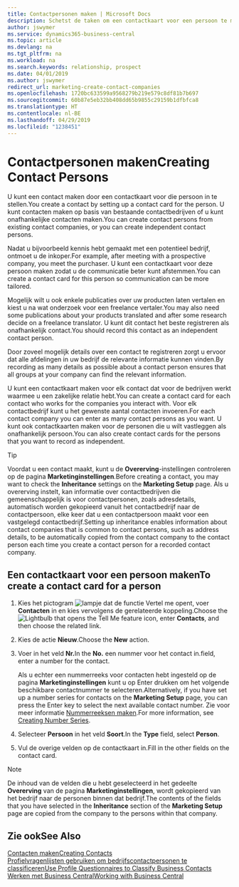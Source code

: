 ```yaml
---
title: Contactpersonen maken | Microsoft Docs
description: Schetst de taken om een contactkaart voor een persoon te maken, bijvoorbeeld een prospect of leverancier, om de relatie te helpen definiëren en communicatie af te stemmen.
author: jswymer
ms.service: dynamics365-business-central
ms.topic: article
ms.devlang: na
ms.tgt_pltfrm: na
ms.workload: na
ms.search.keywords: relationship, prospect
ms.date: 04/01/2019
ms.author: jswymer
redirect_url: marketing-create-contact-companies
ms.openlocfilehash: 1720bc633599a9568279b219e579c8df81b7b697
ms.sourcegitcommit: 60b87e5eb32bb408dd65b9855c29159b1dfbfca8
ms.translationtype: HT
ms.contentlocale: nl-BE
ms.lasthandoff: 04/29/2019
ms.locfileid: "1238451"
---
```

# <a name="creating-contact-persons"></a><span data-ttu-id="3022c-103">Contactpersonen maken</span><span class="sxs-lookup"><span data-stu-id="3022c-103">Creating Contact Persons</span></span>
<span data-ttu-id="3022c-104">U kunt een contact maken door een contactkaart voor die persoon in te stellen.</span><span class="sxs-lookup"><span data-stu-id="3022c-104">You create a contact by setting up a contact card for the person.</span></span> <span data-ttu-id="3022c-105">U kunt contacten maken op basis van bestaande contactbedrijven of u kunt onafhankelijke contacten maken.</span><span class="sxs-lookup"><span data-stu-id="3022c-105">You can create contact persons from existing contact companies, or you can create independent contact persons.</span></span>

<span data-ttu-id="3022c-106">Nadat u bijvoorbeeld kennis hebt gemaakt met een potentieel bedrijf, ontmoet u de inkoper.</span><span class="sxs-lookup"><span data-stu-id="3022c-106">For example, after meeting with a prospective company, you meet the purchaser.</span></span> <span data-ttu-id="3022c-107">U kunt een contactkaart voor deze persoon maken zodat u de communicatie beter kunt afstemmen.</span><span class="sxs-lookup"><span data-stu-id="3022c-107">You can create a contact card for this person so communication can be more tailored.</span></span>

<span data-ttu-id="3022c-108">Mogelijk wilt u ook enkele publicaties over uw producten laten vertalen en kiest u na wat onderzoek voor een freelance vertaler.</span><span class="sxs-lookup"><span data-stu-id="3022c-108">You may also need some publications about your products translated and after some research decide on a freelance translator.</span></span> <span data-ttu-id="3022c-109">U kunt dit contact het beste registreren als onafhankelijk contact.</span><span class="sxs-lookup"><span data-stu-id="3022c-109">You should record this contact as an independent contact person.</span></span>

<span data-ttu-id="3022c-110">Door zoveel mogelijk details over een contact te registreren zorgt u ervoor dat alle afdelingen in uw bedrijf de relevante informatie kunnen vinden.</span><span class="sxs-lookup"><span data-stu-id="3022c-110">By recording as many details as possible about a contact person ensures that all groups at your company can find the relevant information.</span></span>

<span data-ttu-id="3022c-111">U kunt een contactkaart maken voor elk contact dat voor de bedrijven werkt waarmee u een zakelijke relatie hebt.</span><span class="sxs-lookup"><span data-stu-id="3022c-111">You can create a contact card for each contact who works for the companies you interact with.</span></span> <span data-ttu-id="3022c-112">Voor elk contactbedrijf kunt u het gewenste aantal contacten invoeren.</span><span class="sxs-lookup"><span data-stu-id="3022c-112">For each contact company you can enter as many contact persons as you want.</span></span> <span data-ttu-id="3022c-113">U kunt ook contactkaarten maken voor de personen die u wilt vastleggen als onafhankelijk persoon.</span><span class="sxs-lookup"><span data-stu-id="3022c-113">You can also create contact cards for the persons that you want to record as independent.</span></span>

> [!TIP]  
>   <span data-ttu-id="3022c-114">Voordat u een contact maakt, kunt u de **Overerving**-instellingen controleren op de pagina **Marketinginstellingen**.</span><span class="sxs-lookup"><span data-stu-id="3022c-114">Before creating a contact, you may want to check the **Inheritance** settings on the **Marketing Setup** page.</span></span> <span data-ttu-id="3022c-115">Als u overerving instelt, kan informatie over contactbedrijven die gemeenschappelijk is voor contactpersonen, zoals adresdetails, automatisch worden gekopieerd vanuit het contactbedrijf naar de contactpersoon, elke keer dat u een contactpersoon maakt voor een vastgelegd contactbedrijf.</span><span class="sxs-lookup"><span data-stu-id="3022c-115">Setting up inheritance enables information about contact companies that is common to contact persons, such as address details, to be automatically copied from the contact company to the contact person each time you create a contact person for a recorded contact company.</span></span>

## <a name="to-create-a-contact-card-for-a-person"></a><span data-ttu-id="3022c-116">Een contactkaart voor een persoon maken</span><span class="sxs-lookup"><span data-stu-id="3022c-116">To create a contact card for a person</span></span>
1. <span data-ttu-id="3022c-117">Kies het pictogram ![lampje dat de functie Vertel me opent](media/ui-search/search_small.png "Vertel me wat u wilt doen"), voer **Contacten** in en kies vervolgens de gerelateerde koppeling.</span><span class="sxs-lookup"><span data-stu-id="3022c-117">Choose the ![Lightbulb that opens the Tell Me feature](media/ui-search/search_small.png "Tell me what you want to do") icon, enter **Contacts**, and then choose the related link.</span></span>
2. <span data-ttu-id="3022c-118">Kies de actie **Nieuw**.</span><span class="sxs-lookup"><span data-stu-id="3022c-118">Choose the **New** action.</span></span>
3. <span data-ttu-id="3022c-119">Voer in het veld **Nr.**</span><span class="sxs-lookup"><span data-stu-id="3022c-119">In the **No.**</span></span> <span data-ttu-id="3022c-120">een nummer voor het contact in.</span><span class="sxs-lookup"><span data-stu-id="3022c-120">field, enter a number for the contact.</span></span>

    <span data-ttu-id="3022c-121">Als u echter een nummerreeks voor contacten hebt ingesteld op de pagina **Marketinginstellingen** kunt u op Enter drukken om het volgende beschikbare contactnummer te selecteren.</span><span class="sxs-lookup"><span data-stu-id="3022c-121">Alternatively, if you have set up a number series for contacts on the **Marketing Setup** page, you can press the Enter key to select the next available contact number.</span></span> <span data-ttu-id="3022c-122">Zie voor meer informatie [Nummerreeksen maken](ui-create-number-series.md).</span><span class="sxs-lookup"><span data-stu-id="3022c-122">For more information, see [Creating Number Series](ui-create-number-series.md).</span></span>
4. <span data-ttu-id="3022c-123">Selecteer **Persoon** in het veld **Soort**.</span><span class="sxs-lookup"><span data-stu-id="3022c-123">In the **Type** field, select **Person**.</span></span>
5. <span data-ttu-id="3022c-124">Vul de overige velden op de contactkaart in.</span><span class="sxs-lookup"><span data-stu-id="3022c-124">Fill in the other fields on the contact card.</span></span>

> [!NOTE]  
>   <span data-ttu-id="3022c-125">De inhoud van de velden die u hebt geselecteerd in het gedeelte **Overerving** van de pagina **Marketinginstellingen**, wordt gekopieerd van het bedrijf naar de personen binnen dat bedrijf.</span><span class="sxs-lookup"><span data-stu-id="3022c-125">The contents of the fields that you have selected in the **Inheritance** section of the **Marketing Setup** page are copied from the company to the persons within that company.</span></span>

## <a name="see-also"></a><span data-ttu-id="3022c-126">Zie ook</span><span class="sxs-lookup"><span data-stu-id="3022c-126">See Also</span></span>
[<span data-ttu-id="3022c-127">Contacten maken</span><span class="sxs-lookup"><span data-stu-id="3022c-127">Creating Contacts</span></span>](marketing-create-contact-companies.md)  
[<span data-ttu-id="3022c-128">Profielvragenlijsten gebruiken om bedrijfscontactpersonen te classificeren</span><span class="sxs-lookup"><span data-stu-id="3022c-128">Use Profile Questionnaires to Classify Business Contacts</span></span>](marketing-create-contact-profile-questionnaire.md)  
[<span data-ttu-id="3022c-129">Werken met Business Central</span><span class="sxs-lookup"><span data-stu-id="3022c-129">Working with Business Central</span></span>](ui-work-product.md)
